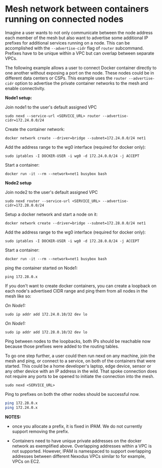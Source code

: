 # Mesh network between containers running on connected nodes

Imagine a user wants to not only communicate between the node address each member of the mesh but also want to advertise
some additional IP prefixes for additional services running on a node. This can be accomplished with the `--advertise-cidr` flag
of `router` subcommand. Prefixes have to be unique within a VPC but can overlap between separate VPCs.

The following example allows a user to connect Docker container directly to one another without exposing a port on the node.
These nodes could be in different data centers or CSPs. This example uses the `router --advertise-cidr` option to advertise the private
container networks to the mesh and enable connectivity.

**Node1 setup:**

Join node1 to the user's default assigned VPC

```shell
sudo nexd --service-url <SERVICE_URL> router --advertise-cidr=172.24.0.0/24
```

Create the container network:

```shell
docker network create --driver=bridge --subnet=172.24.0.0/24 net1
```

Add the address range to the wg0 interface (required for docker only):

```shell
sudo iptables -I DOCKER-USER -i wg0 -d 172.24.0.0/24 -j ACCEPT
```

Start a container:

```shell
docker run -it --rm --network=net1 busybox bash
```

**Node2 setup**

Join node2 to the user's default assigned VPC

```shell
sudo nexd router --service-url <SERVICE_URL> --advertise-cidr=172.28.0.0/24
```

Setup a docker network and start a node on it:

```shell
docker network create --driver=bridge --subnet=172.28.0.0/24 net1
```

Add the address range to the wg0 interface (required for docker only):

```shell
sudo iptables -I DOCKER-USER -i wg0 -d 172.28.0.0/24 -j ACCEPT
```

Start a container:

```shell
docker run -it --rm --network=net1 busybox bash
```

ping the container started on Node1:

```shell
ping 172.28.0.x
```

If you don't want to create docker containers, you can create a loopback on each node's advertised CIDR range and ping them from all nodes in the mesh like so:

*On Node1:*

```shell
sudo ip addr add 172.24.0.10/32 dev lo
```

*On Node1:*

```shell
sudo ip addr add 172.28.0.10/32 dev lo
```

Ping between nodes to the loopbacks, both IPs should be reachable now because those prefixes were added to the routing tables.

To go one step further, a user could then run nexd on any machine, join the mesh and ping, or connect to a service, on both of the containers that were started. This could be a home developer's laptop, edge device, sensor or any other device with an IP address in the wild. That spoke connection does not require any ports to be opened to initiate the connection into the mesh.

```shell
sudo nexd <SERVICE_URL>
```

Ping to prefixes on both the other nodes should be successful now.

```sh
ping 172.28.0.x
ping 172.24.0.x
```

**NOTES:**

- once you allocate a prefix, it is fixed in IPAM. We do not currently support removing the prefix.

- Containers need to have unique private addresses on the docker network as exemplified above. Overlapping addresses
within a VPC is not supported. However, IPAM is namespaced to support overlapping addresses between different Nexodus VPCs similar to for example, VPCs on EC2.
